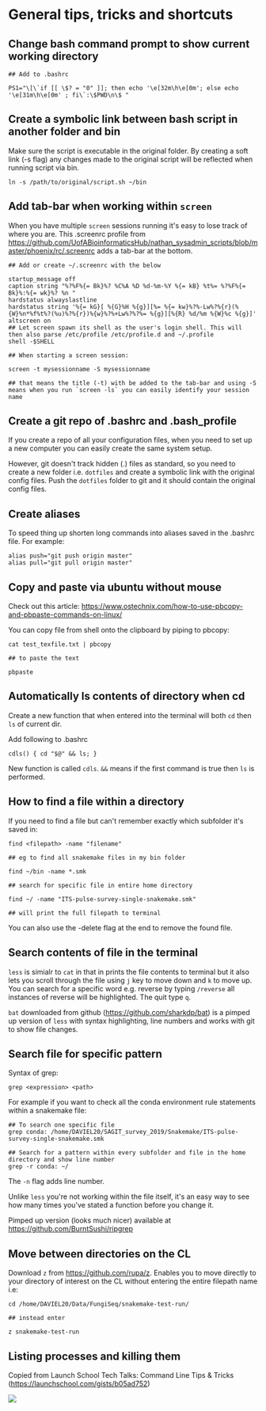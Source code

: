 # General tips, tricks and shortcuts #

## Change bash command prompt to show current working directory
```
## Add to .bashrc

PS1="\[\`if [[ \$? = "0" ]]; then echo '\e[32m\h\e[0m'; else echo '\e[31m\h\e[0m' ; fi\`:\$PWD\n\$ "
```

## Create a symbolic link between bash script in another folder and bin
Make sure the script is executable in the original folder. By creating a soft link (-s flag) any changes made to the original script will be reflected when running script via bin.

```
ln -s /path/to/original/script.sh ~/bin
```
## Add tab-bar when working within `screen`

When you have multiple `screen` sessions running it's easy to lose track of where you are. This .screenrc profile from https://github.com/UofABioinformaticsHub/nathan_sysadmin_scripts/blob/master/phoenix/rc/.screenrc adds a tab-bar at the bottom.  

```
## Add or create ~/.screenrc with the below

startup_message off
caption string "%?%F%{= Bk}%? %C%A %D %d-%m-%Y %{= kB} %t%= %?%F%{= Bk}%:%{= wk}%? %n "
hardstatus alwayslastline
hardstatus string '%{= kG}[ %{G}%H %{g}][%= %{= kw}%?%-Lw%?%{r}(%{W}%n*%f%t%?(%u)%?%{r})%{w}%?%+Lw%?%?%= %{g}][%{R} %d/%m %{W}%c %{g}]'
altscreen on
## Let screen spawn its shell as the user's login shell. This will then also parse /etc/profile /etc/profile.d and ~/.profile
shell -$SHELL

## When starting a screen session:

screen -t mysessionname -S mysessionname

## that means the title (-t) with be added to the tab-bar and using -S means when you run `screen -ls` you can easily identify your session name
```

## Create a git repo of .bashrc and .bash_profile

If you create a repo of all your configuration files, when you need to set up a new computer you can easily create the same system setup. 

However, git doesn't track hidden (.) files as standard, so you need to create a new folder i.e. `dotfiles` and create a symbolic link with the original config files. Push the `dotfiles` folder to git and it should contain the original config files. 

## Create aliases

To speed thing up shorten long commands into aliases saved in the .bashrc file. For example:

```
alias push="git push origin master"
alias pull="git pull origin master"
```

## Copy and paste via ubuntu without mouse

Check out this article: https://www.ostechnix.com/how-to-use-pbcopy-and-pbpaste-commands-on-linux/

You can copy file from shell onto the clipboard by piping to pbcopy:

```
cat test_texfile.txt | pbcopy

## to paste the text

pbpaste
```

## Automatically ls contents of directory when cd

Create a new function that when entered into the terminal will both `cd` then `ls` of current dir.

Add following to .bashrc

```
cdls() { cd "$@" && ls; }
```
New function is called `cdls`. `&&` means if the first command is true then `ls` is performed.

## How to find a file within a directory

If you need to find a file but can't remember exactly which subfolder it's saved in:

```
find <filepath> -name "filename"

## eg to find all snakemake files in my bin folder

find ~/bin -name *.smk

## search for specific file in entire home directory

find ~/ -name "ITS-pulse-survey-single-snakemake.smk"

## will print the full filepath to terminal
```

You can also use the -delete flag at the end to remove the found file.

## Search contents of file in the terminal
 
`less` is simialr to `cat` in that in prints the file contents to terminal but it also lets you scroll through the file using `j` key to move down and `k` to move up. You can search for a specific word e.g. reverse by typing `/reverse` all instances of reverse will be highlighted. The quit type `q`.

`bat` downloaded from github (https://github.com/sharkdp/bat) is a pimped up version of `less` with syntax highlighting, line numbers and works with git to show file changes.

## Search file for specific pattern

Syntax of grep:

```
grep <expression> <path>
```

For example if you want to check all the conda environment rule statements within a snakemake file:

```
## To search one specific file
grep conda: /home/DAVIEL20/SAGIT_survey_2019/Snakemake/ITS-pulse-survey-single-snakemake.smk

## Search for a pattern within every subfolder and file in the home directory and show line number
grep -r conda: ~/
```
The `-n` flag adds line number.

Unlike `less` you're not working within the file itself, it's an easy way to see how many times you've stated a function before you change it. 

Pimped up version (looks much nicer) available at https://github.com/BurntSushi/ripgrep


## Move between directories on the CL

Download `z` from https://github.com/rupa/z. Enables you to move directly to your directory of interest on the CL without entering the entire filepath name i.e:

```
cd /home/DAVIEL20/Data/FungiSeq/snakemake-test-run/

## instead enter

z snakemake-test-run
```

## Listing processes and killing them

Copied from Launch School Tech Talks: Command Line Tips & Tricks (https://launchschool.com/gists/b05ad752)

![](2019-11-11-12-27-58.png)

